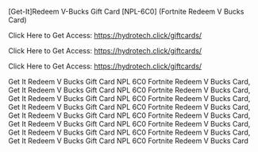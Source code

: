 [Get-It]Redeem V-Bucks Gift Card [NPL-6C0] (Fortnite Redeem V Bucks Card)

Click Here to Get Access: https://hydrotech.click/giftcards/

Click Here to Get Access: https://hydrotech.click/giftcards/

Click Here to Get Access: https://hydrotech.click/giftcards/

 Get It Redeem V Bucks Gift Card NPL 6C0 Fortnite Redeem V Bucks Card, Get It Redeem V Bucks Gift Card NPL 6C0 Fortnite Redeem V Bucks Card, Get It Redeem V Bucks Gift Card NPL 6C0 Fortnite Redeem V Bucks Card, Get It Redeem V Bucks Gift Card NPL 6C0 Fortnite Redeem V Bucks Card, Get It Redeem V Bucks Gift Card NPL 6C0 Fortnite Redeem V Bucks Card, Get It Redeem V Bucks Gift Card NPL 6C0 Fortnite Redeem V Bucks Card, Get It Redeem V Bucks Gift Card NPL 6C0 Fortnite Redeem V Bucks Card, Get It Redeem V Bucks Gift Card NPL 6C0 Fortnite Redeem V Bucks Card
